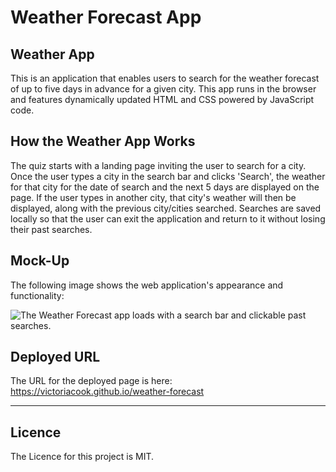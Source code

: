 # Weather Forecast App

## Weather App

This is an application that enables users to search for the weather forecast of up to five days in advance for a given city. This app runs in the browser and features dynamically updated HTML and CSS powered by JavaScript code.


## How the Weather App Works

The quiz starts with a landing page inviting the user to search for a city. Once the user types a city in the search bar and clicks 'Search', the weather for that city for the date of search and the next 5 days are displayed on the page. If the user types in another city, that city's weather will then be displayed, along with the previous city/cities searched. 
Searches are saved locally so that the user can exit the application and return to it without losing their past searches.


## Mock-Up

The following image shows the web application's appearance and functionality:

![The Weather Forecast app loads with a search bar and clickable past searches.](./assets/04-web-apis-homework-demo.gif)

## Deployed URL

The URL for the deployed page is here: https://victoriacook.github.io/weather-forecast

---

## Licence

The Licence for this project is MIT.
